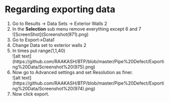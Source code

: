 # Regarding exporting data
<ol>
<li>Go to Results -> Data Sets -> Exterior Walls 2 </li>
  <li>In the <b>Selection</b> sub menu remove everything except 6 and 7 </li>
  ![ScreenShot](Screenshot(971).png)
<li>Go to Export->Data1</li>
<li> Change Data set to exterior walls 2</li>
<li> In times put range(1,1,40)</li>
    ![alt text](https://github.com/RAAKASH/BTP/blob/master/Pipe%20Defect/Exporting%20Data/Screenshot%20(975).png)
<li> Now go to Advanced settings and set Resolution as finer.</li>
    ![alt text](https://github.com/RAAKASH/BTP/blob/master/Pipe%20Defect/Exporting%20Data/Screenshot%20(974).png)
<li> Now click export.</li>
</ol>
